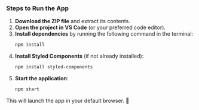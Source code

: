 

### Steps to Run the App  

1. **Download the ZIP file** and extract its contents.  
2. **Open the project in VS Code** (or your preferred code editor).  
3. **Install dependencies** by running the following command in the terminal:  
   ```sh
   npm install
   ```  
4. **Install Styled Components** (if not already installed):  
   ```sh
   npm install styled-components
   ```  
5. **Start the application**:  
   ```sh
   npm start
   ```  

This will launch the app in your default browser. 🚀

